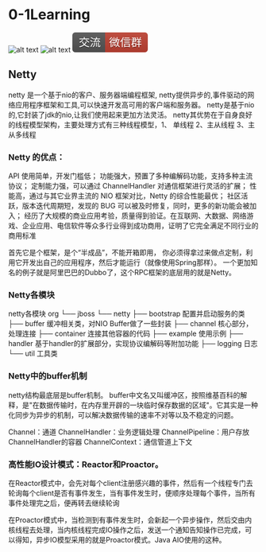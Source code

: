 # 0-1Learning

![alt text](../../static/common/svg/luoxiaosheng.svg "公众号")
![alt text](../../static/common/svg/luoxiaosheng_learning.svg "学习")
![alt text](../../static/common/svg/luoxiaosheng_wechat.svg "微信")


## Netty
netty 是一个基于nio的客户、服务器端编程框架,
netty提供异步的,事件驱动的网络应用程序框架和工具,可以快速开发高可用的客户端和服务器。
netty是基于nio的,它封装了jdk的nio,让我们使用起来更加方法灵活。
netty其优势在于自身良好的线程模型架构，主要处理方式有三种线程模型，1、 单线程 2、主从线程 3、主从多线程

### Netty 的优点：


API 使用简单，开发门槛低；
功能强大，预置了多种编解码功能，支持多种主流协议；
定制能力强，可以通过 ChannelHandler 对通信框架进行灵活的扩展；
性能高，通过与其它业界主流的 NIO 框架对比，Netty 的综合性能最优；
社区活跃，版本迭代周期短，发现的 BUG 可以被及时修复，同时，更多的新功能会被加入；
经历了大规模的商业应用考验，质量得到验证。在互联网、大数据、网络游戏、企业应用、电信软件等众多行业得到成功商用，证明了它完全满足不同行业的商用标准


首先它是个框架，是个“半成品”，不能开箱即用，
你必须得拿过来做点定制，利用它开发出自己的应用程序，然后才能运行（就像使用Spring那样）。 
一个更加知名的例子就是阿里巴巴的Dubbo了，这个RPC框架的底层用的就是Netty。 

### Netty各模块
netty各模块
org
└── jboss
    └── netty
		├── bootstrap 配置并启动服务的类
		├── buffer 缓冲相关类，对NIO Buffer做了一些封装
		├── channel 核心部分，处理连接
		├── container 连接其他容器的代码
		├── example 使用示例
		├── handler 基于handler的扩展部分，实现协议编解码等附加功能
		├── logging 日志
		└── util 工具类


### Netty中的buffer机制

netty结构最底层是buffer机制。
buffer中文名又叫缓冲区，按照维基百科的解释，是"在数据传输时，在内存里开辟的一块临时保存数据的区域"。它其实是一种化同步为异步的机制，可以解决数据传输的速率不对等以及不稳定的问题。

Channel：通道
ChannelHandler：业务逻辑处理
ChannelPipeline：用户存放ChannelHandler的容器
ChannelContext：通信管道上下文


### 高性能IO设计模式：Reactor和Proactor。

在Reactor模式中，会先对每个client注册感兴趣的事件，然后有一个线程专门去轮询每个client是否有事件发生，当有事件发生时，便顺序处理每个事件，当所有事件处理完之后，便再转去继续轮询

在Proactor模式中，当检测到有事件发生时，会新起一个异步操作，然后交由内核线程去处理，当内核线程完成IO操作之后，发送一个通知告知操作已完成，可以得知，异步IO模型采用的就是Proactor模式。Java AIO使用的这种。
